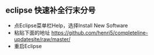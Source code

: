 ## eclipse 快速补全行末分号
* 点Eclipse菜单栏Help，选择Install New Software
* 粘贴下面的地址 https://github.com/henri5/completeline-updatesite/raw/master/
* 重启Eclipse
